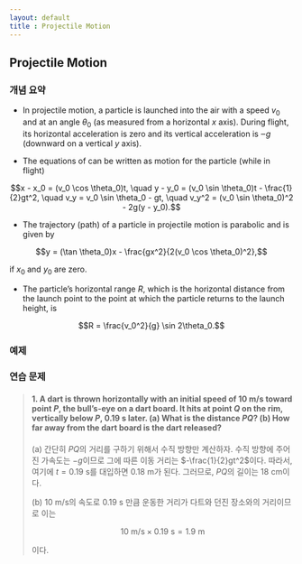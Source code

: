 ```yaml
---
layout: default
title : Projectile Motion
---
```


## Projectile Motion

### 개념 요약

- In projectile motion, a particle is launched into the air with a speed $v_0$ and at an angle $\theta_0$ (as measured from a horizontal $x$ axis). During flight, its horizontal acceleration is zero and its vertical acceleration is $‒g$ (downward on a vertical $y$ axis).

- The equations of can be written as motion for the particle (while in flight)

$$x - x_0 = (v_0 \cos \theta_0)t, \quad y - y_0 = (v_0 \sin \theta_0)t - \frac{1}{2}gt^2, \quad v_y = v_0 \sin \theta_0 - gt, \quad v_y^2 = (v_0 \sin \theta_0)^2 - 2g(y - y_0).$$

- The trajectory (path) of a particle in projectile motion is parabolic and is given by

$$y = (\tan \theta_0)x - \frac{gx^2}{2(v_0 \cos \theta_0)^2},$$

if $x_0$ and $y_0$ are zero.

- The particle’s horizontal range $R$, which is the horizontal distance from the launch point to the point at which the particle returns to the launch height, is

$$R = \frac{v_0^2}{g} \sin 2\theta_0.$$

### 예제

### 연습 문제

> #### 1. A dart is thrown horizontally with an initial speed of $10 \text{ m}/\text{s}$ toward point $P$, the bull’s-eye on a dart board. It hits at point $Q$ on the rim, vertically below $P$, $0.19 \text{ s}$ later. (a) What is the distance $PQ$? (b) How far away from the dart board is the dart released?
>
> (a) 간단히 $PQ$의 거리를 구하기 위해서 수직 방향만 계산하자. 수직 방향에 주어진 가속도는 $-g$이므로 그에 따른 이동 거리는 $-\frac{1}{2}gt^2$이다. 따라서, 여기에 $t = 0.19 \text{ s}$를 대입하면 $0.18 \text{ m}$가 된다. 그러므로, $PQ$의 길이는 $18 \text{ cm}$이다.
>
> (b) $10 \text{ m}/\text{s}$의 속도로 $0.19 \text{ s}$ 만큼 운동한 거리가 다트와 던진 장소와의 거리이므로 이는 
>
> $$10 \text{ m}/\text{s} \times 0.19 \text{ s} = 1.9 \text{ m}$$
>
> 이다.